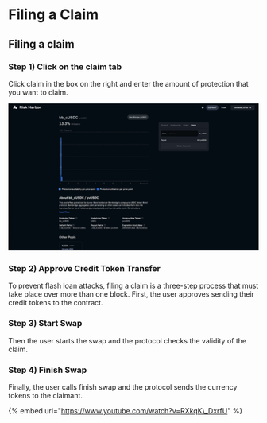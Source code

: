# Filing a Claim

## Filing a claim

### Step 1\) Click on the claim tab

Click claim in the box on the right and enter the amount of protection that you want to claim. 

![](../.gitbook/assets/image%20%2831%29.png)

### Step 2\) Approve Credit Token Transfer

To prevent flash loan attacks, filing a claim is a three-step process that must take place over more than one block. First, the user approves sending their credit tokens to the contract.

### Step 3\) Start Swap

Then the user starts the swap and the protocol checks the validity of the claim.

### Step 4\) Finish Swap

Finally, the user calls finish swap and the protocol sends the currency tokens to the claimant.

{% embed url="https://www.youtube.com/watch?v=RXkqK\_DxrfU" %}





